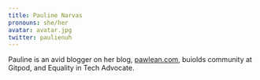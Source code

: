 ```yaml
---
title: Pauline Narvas
pronouns: she/her
avatar: avatar.jpg
twitter: paulienuh
---
```


Pauline is an avid blogger on her blog, [pawlean.com](http://pawlean.com), buiolds community at Gitpod, and Equality in Tech Advocate.
